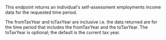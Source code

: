 <p>This endpoint returns an individual's self-assessment employments income data for the requested time period.</p>
<p>The fromTaxYear and toTaxYear are inclusive i.e. the data returned are for the time period that includes the fromTaxYear and the toTaxYear. The toTaxYear is optional; the default is the current tax year.</p>
